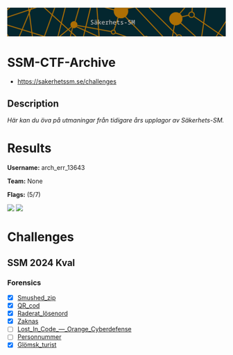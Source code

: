 ![logo](assets/logo.png)

# SSM-CTF-Archive
- https://sakerhetssm.se/challenges

## Description
*Här kan du öva på utmaningar från tidigare års upplagor av Säkerhets-SM.*


# Results
**Username:** arch_err_13643

**Team:** None


**Flags:** (5/7)

![ ](assets/scoreboard.png)
![ ](assets/team-score.png)


# Challenges


## SSM 2024 Kval

### Forensics
- [x] [Smushed_zip](challenges/Smushed_zip)
- [x] [QR_cod](challenges/QR_cod)
- [x] [Raderat_lösenord](challenges/Raderat_lösenord)
- [x] [Zaknas](challenges/Zaknas)
- [ ] [Lost_In_Code_—_Orange_Cyberdefense](challenges/Lost_In_Code_—_Orange_Cyberdefense)
- [ ] [Personnummer](challenges/Personnummer)
- [x] [Glömsk_turist](challenges/Glömsk_turist)
